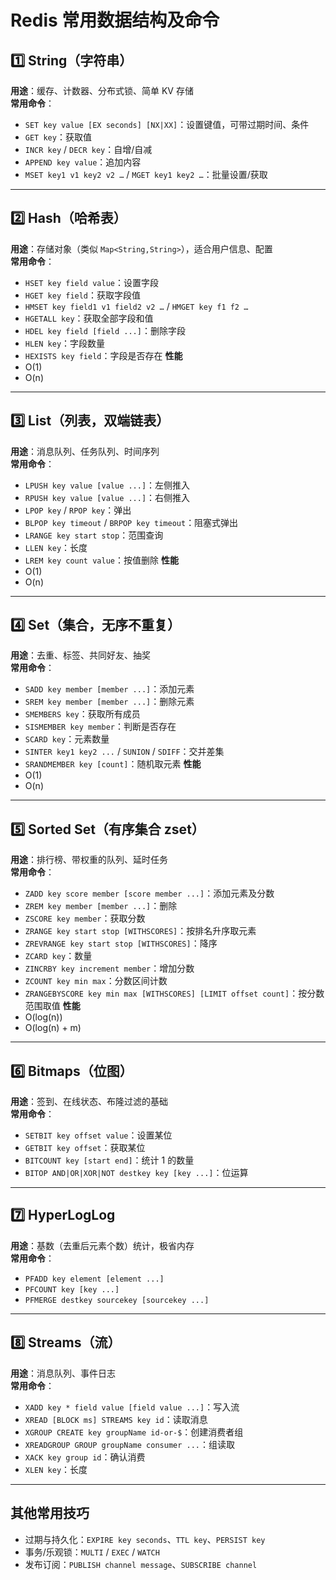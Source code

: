# Redis 常用数据结构及命令

## 1️⃣ String（字符串）
**用途**：缓存、计数器、分布式锁、简单 KV 存储  
**常用命令**：
- `SET key value [EX seconds] [NX|XX]`：设置键值，可带过期时间、条件  
- `GET key`：获取值  
- `INCR key` / `DECR key`：自增/自减  
- `APPEND key value`：追加内容  
- `MSET key1 v1 key2 v2 …` / `MGET key1 key2 …`：批量设置/获取

---

## 2️⃣ Hash（哈希表）
**用途**：存储对象（类似 `Map<String,String>`），适合用户信息、配置  
**常用命令**：
- `HSET key field value`：设置字段  
- `HGET key field`：获取字段值  
- `HMSET key field1 v1 field2 v2 …` / `HMGET key f1 f2 …`  
- `HGETALL key`：获取全部字段和值  
- `HDEL key field [field ...]`：删除字段  
- `HLEN key`：字段数量  
- `HEXISTS key field`：字段是否存在
**性能**
- O(1)
- O(n)

---

## 3️⃣ List（列表，双端链表）
**用途**：消息队列、任务队列、时间序列  
**常用命令**：
- `LPUSH key value [value ...]`：左侧推入  
- `RPUSH key value [value ...]`：右侧推入  
- `LPOP key` / `RPOP key`：弹出  
- `BLPOP key timeout` / `BRPOP key timeout`：阻塞式弹出  
- `LRANGE key start stop`：范围查询  
- `LLEN key`：长度  
- `LREM key count value`：按值删除
**性能**
- O(1)
- O(n)

---

## 4️⃣ Set（集合，无序不重复）
**用途**：去重、标签、共同好友、抽奖  
**常用命令**：
- `SADD key member [member ...]`：添加元素  
- `SREM key member [member ...]`：删除元素  
- `SMEMBERS key`：获取所有成员  
- `SISMEMBER key member`：判断是否存在  
- `SCARD key`：元素数量  
- `SINTER key1 key2 ...` / `SUNION` / `SDIFF`：交并差集  
- `SRANDMEMBER key [count]`：随机取元素
**性能**
- O(1)
- O(n)

---

## 5️⃣ Sorted Set（有序集合 zset）
**用途**：排行榜、带权重的队列、延时任务  
**常用命令**：
- `ZADD key score member [score member ...]`：添加元素及分数  
- `ZREM key member [member ...]`：删除  
- `ZSCORE key member`：获取分数  
- `ZRANGE key start stop [WITHSCORES]`：按排名升序取元素  
- `ZREVRANGE key start stop [WITHSCORES]`：降序  
- `ZCARD key`：数量  
- `ZINCRBY key increment member`：增加分数  
- `ZCOUNT key min max`：分数区间计数  
- `ZRANGEBYSCORE key min max [WITHSCORES] [LIMIT offset count]`：按分数范围取值
**性能**
- O(log(n))
- O(log(n) + m)

---

## 6️⃣ Bitmaps（位图）
**用途**：签到、在线状态、布隆过滤的基础  
**常用命令**：
- `SETBIT key offset value`：设置某位  
- `GETBIT key offset`：获取某位  
- `BITCOUNT key [start end]`：统计 1 的数量  
- `BITOP AND|OR|XOR|NOT destkey key [key ...]`：位运算

---

## 7️⃣ HyperLogLog
**用途**：基数（去重后元素个数）统计，极省内存  
**常用命令**：
- `PFADD key element [element ...]`  
- `PFCOUNT key [key ...]`  
- `PFMERGE destkey sourcekey [sourcekey ...]`

---

## 8️⃣ Streams（流）
**用途**：消息队列、事件日志  
**常用命令**：
- `XADD key * field value [field value ...]`：写入流  
- `XREAD [BLOCK ms] STREAMS key id`：读取消息  
- `XGROUP CREATE key groupName id-or-$`：创建消费者组  
- `XREADGROUP GROUP groupName consumer ...`：组读取  
- `XACK key group id`：确认消费  
- `XLEN key`：长度

---

## 其他常用技巧
- 过期与持久化：`EXPIRE key seconds`、`TTL key`、`PERSIST key`  
- 事务/乐观锁：`MULTI` / `EXEC` / `WATCH`  
- 发布订阅：`PUBLISH channel message`、`SUBSCRIBE channel`


